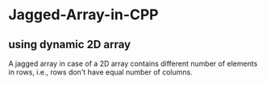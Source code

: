# Jagged-Array-in-CPP
## using dynamic 2D array

A jagged array in case of a 2D array contains different number of elements in rows, i.e., rows don't have equal number of columns.
